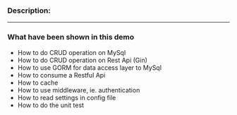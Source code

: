 ### Description:
***
### What have been shown in this demo
- How to do CRUD operation on MySql
- How to do CRUD operation on Rest Api (Gin) 
- How to use GORM for data access layer to MySql
- How to consume a Restful Api
- How to cache
- How to use middleware, ie. authentication
- How to read settings in config file
- How to do the unit test
